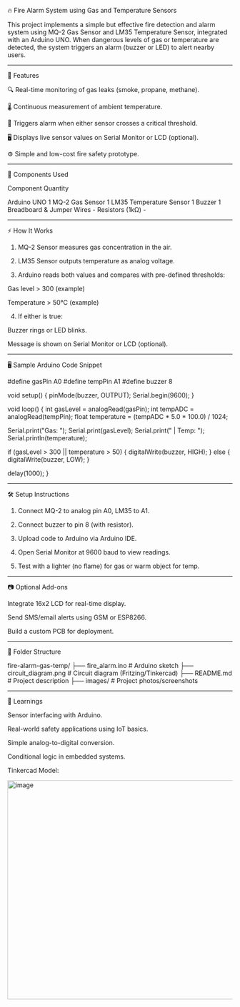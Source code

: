 🔥 Fire Alarm System using Gas and Temperature Sensors

This project implements a simple but effective fire detection and alarm system using MQ-2 Gas Sensor and LM35 Temperature Sensor, integrated with an Arduino UNO. When dangerous levels of gas or temperature are detected, the system triggers an alarm (buzzer or LED) to alert nearby users.


---

📌 Features

🔍 Real-time monitoring of gas leaks (smoke, propane, methane).

🌡 Continuous measurement of ambient temperature.

🚨 Triggers alarm when either sensor crosses a critical threshold.

🖥 Displays live sensor values on Serial Monitor or LCD (optional).

⚙ Simple and low-cost fire safety prototype.



---

🧰 Components Used

Component	Quantity

Arduino UNO	1
MQ-2 Gas Sensor	1
LM35 Temperature Sensor	1
Buzzer	1
Breadboard & Jumper Wires	-
Resistors (1kΩ)	-



---

⚡ How It Works

1. MQ-2 Sensor measures gas concentration in the air.


2. LM35 Sensor outputs temperature as analog voltage.


3. Arduino reads both values and compares with pre-defined thresholds:

Gas level > 300 (example)

Temperature > 50°C (example)



4. If either is true:

Buzzer rings or LED blinks.

Message is shown on Serial Monitor or LCD (optional).





---

🖥 Sample Arduino Code Snippet

#define gasPin A0
#define tempPin A1
#define buzzer 8

void setup() {
  pinMode(buzzer, OUTPUT);
  Serial.begin(9600);
}

void loop() {
  int gasLevel = analogRead(gasPin);
  int tempADC = analogRead(tempPin);
  float temperature = (tempADC * 5.0 * 100.0) / 1024;

  Serial.print("Gas: "); Serial.print(gasLevel);
  Serial.print(" | Temp: "); Serial.println(temperature);

  if (gasLevel > 300 || temperature > 50) {
    digitalWrite(buzzer, HIGH);
  } else {
    digitalWrite(buzzer, LOW);
  }

  delay(1000);
}


---

🛠 Setup Instructions

1. Connect MQ-2 to analog pin A0, LM35 to A1.


2. Connect buzzer to pin 8 (with resistor).


3. Upload code to Arduino via Arduino IDE.


4. Open Serial Monitor at 9600 baud to view readings.


5. Test with a lighter (no flame) for gas or warm object for temp.




---

📷 Optional Add-ons

Integrate 16x2 LCD for real-time display.

Send SMS/email alerts using GSM or ESP8266.

Build a custom PCB for deployment.



---

📂 Folder Structure

fire-alarm-gas-temp/
├── fire_alarm.ino         # Arduino sketch
├── circuit_diagram.png    # Circuit diagram (Fritzing/Tinkercad)
├── README.md              # Project description
├── images/                # Project photos/screenshots


---

🧠 Learnings

Sensor interfacing with Arduino.

Real-world safety applications using IoT basics.

Simple analog-to-digital conversion.

Conditional logic in embedded systems.




Tinkercad Model:


<img width="792" height="491" alt="image" src="https://github.com/user-attachments/assets/b470aad5-93bf-4915-aefe-4a0e64069bf1" />

